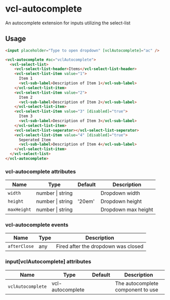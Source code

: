 # vcl-autocomplete

An autocomplete extension for inputs utilizing the select-list

## Usage


```html
<input placeholder="Type to open dropdown" [vclAutocomplete]="ac" />

<vcl-autocomplete #ac="vclAutocomplete">
  <vcl-select-list>
    <vcl-select-list-header>Items</vcl-select-list-header>
    <vcl-select-list-item value="1">
      Item 1
      <vcl-sub-label>Description of Item 1</vcl-sub-label>
    </vcl-select-list-item>
    <vcl-select-list-item value="2">
      Item 2
      <vcl-sub-label>Description of Item 2</vcl-sub-label>
    </vcl-select-list-item>
    <vcl-select-list-item value="3" [disabled]="true">
      Item 3
      <vcl-sub-label>Description of Item 3</vcl-sub-label>
    </vcl-select-list-item>
    <vcl-select-list-seperator></vcl-select-list-seperator>
    <vcl-select-list-item value="4" [disabled]="true">
      Seperated Item
      <vcl-sub-label>Description of Item 4</vcl-sub-label>
    </vcl-select-list-item>
  </vcl-select-list>
</vcl-autocomplete>
```

### vcl-autocomplete attributes

Name            | Type                             | Default     | Description
----------      | -------                          | -------     | --------------------------------------
`width`         | number \| string                 |             | Dropdown width
`height`        | number \| string                 | '20em'      | Dropdown height
`maxHeight`     | number \| string                 |             | Dropdown max height

### vcl-autocomplete events

Name            | Type    | Description
----------      | ------- | --------------------------------------
`afterClose`    | any     | Fired after the dropdown was closed

### input[vclAutocomplete] attributes

Name                         | Type                                   | Default | Description
----------                   | -------                                | ------- | --------------------------------------
`vclAutocomplete`            | vcl-autocomplete                       |         | The autocomplete component to use
